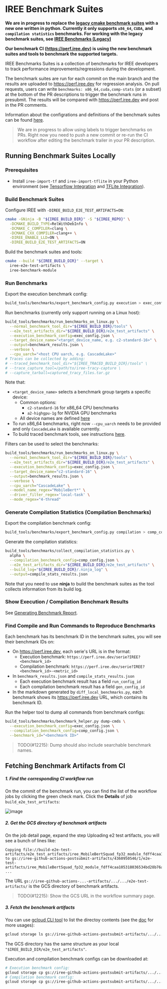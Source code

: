 # IREE Benchmark Suites

**We are in progress to replace the [legacy cmake benchmark suites](/benchmarks)
with a new one written in python. Currently it only supports `x86_64`, `CUDA`,
and `compilation statistics` benchmarks. For working with the legacy benchmark
suites, see [IREE Benchmarks (Legacy)](/benchmarks/README.md)**

**Our benchmark CI (https://perf.iree.dev) is using the new benchmark suites and
tools to benchmark the supported targets.**

IREE Benchmarks Suites is a collection of benchmarks for IREE developers to
track performance improvements/regressions during the development.

The benchmark suites are run for each commit on the main branch and the results
are uploaded to https://perf.iree.dev for regression analysis. On pull requests,
users can write `benchmarks: x86_64,cuda,comp-stats` (or a subset) at the bottom
of the PR descriptions to trigger the benchmark runs in presubmit. The results
will be compared with https://perf.iree.dev and post in the PR comments.

Information about the configrations and definitions of the benchmark suites can
be found [here](/build_tools/python/benchmark_suites/iree/README.md).

> We are in progress to allow using labels to trigger benchmarks on PRs. Right
> now you need to push a new commit or re-run the CI workflow after editing the
> benchmark trailer in your PR description.

## Running Benchmark Suites Locally

### Prerequisites
- Install `iree-import-tf` and `iree-import-tflite` in your Python environment
  (see [Tensorflow Integration](https://openxla.github.io/iree/getting-started/tensorflow/)
  and [TFLite Integration](https://openxla.github.io/iree/getting-started/tflite/)).

### Build Benchmark Suites
Configure IREE with `-DIREE_BUILD_E2E_TEST_ARTIFACTS=ON`:
```sh
cmake -GNinja -B "${IREE_BUILD_DIR}" -S "${IREE_REPO}" \
  -DCMAKE_BUILD_TYPE=RelWithDebInfo \
  -DCMAKE_C_COMPILER=clang \
  -DCMAKE_CXX_COMPILER=clang++ \
  -DIREE_ENABLE_LLD=ON \
  -DIREE_BUILD_E2E_TEST_ARTIFACTS=ON
```
Build the benchmark suites and tools:
```sh
cmake --build "${IREE_BUILD_DIR}" --target \
  iree-e2e-test-artifacts \
  iree-benchmark-module
```

### Run Benchmarks
Export the execution benchmark config:
```sh
build_tools/benchmarks/export_benchmark_config.py execution > exec_config.json
```
Run benchmarks (currently only support running on a Linux host):
```sh
build_tools/benchmarks/run_benchmarks_on_linux.py \
  --normal_benchmark_tool_dir="${IREE_BUILD_DIR}/tools" \
  --e2e_test_artifacts_dir="${IREE_BUILD_DIR}/e2e_test_artifacts" \
  --execution_benchmark_config=exec_config.json \
  --target_device_name="<target_device_name, e.g. c2-standard-16>" \
  --output=benchmark_results.json \
  --verbose \
  --cpu_uarch="<host CPU uarch, e.g. CascadeLake>"
# Traces can be collected by adding:
# --traced_benchmark_tool_dir="${IREE_TRACED_BUILD_DIR}/tools" \
# --trace_capture_tool=/path/to/iree-tracy-capture \
# --capture_tarball=captured_tracy_files.tar.gz
```
Note that:
- `<target_device_name>` selects a benchmark group targets a specific device:
  - Common options:
    - `c2-standard-16` for x86_64 CPU benchmarks
    - `a2-highgpu-1g` for NVIDIA GPU benchmarks
  - All device names are defined [here](/build_tools/python/e2e_test_framework/device_specs)
- To run x86_64 benchmarks, right now `--cpu_uarch` needs to be provided and
  only `CascadeLake` is available currently.
- To build traced benchmark tools, see instructions
  [here](/docs/developers/developing_iree/profiling_with_tracy.md).

Filters can be used to select the benchmarks:
```sh
build_tools/benchmarks/run_benchmarks_on_linux.py \
  --normal_benchmark_tool_dir="${IREE_BUILD_DIR}/tools" \
  --e2e_test_artifacts_dir="${IREE_BUILD_DIR}/e2e_test_artifacts" \
  --execution_benchmark_config=exec_config.json \
  --target_device_name="c2-standard-16" \
  --output=benchmark_results.json \
  --verbose \
  --cpu_uarch="CascadeLake" \
  --model_name_regex="MobileBert*" \
  --driver_filter_regex='local-task' \
  --mode_regex="4-thread"
```

### Generate Compilation Statistics (Compilation Benchmarks)
Export the compilation benchmark config:
```sh
build_tools/benchmarks/export_benchmark_config.py compilation > comp_config.json
```
Generate the compilation statistics:
```sh
build_tools/benchmarks/collect_compilation_statistics.py \
  alpha \
  --compilation_benchmark_config=comp_config.json \
  --e2e_test_artifacts_dir="${IREE_BUILD_DIR}/e2e_test_artifacts" \
  --build_log="${IREE_BUILD_DIR}/.ninja_log" \
  --output=compile_stats_results.json
```
Note that you need to use **ninja** to build the benchmark suites as the tool
collects information from its build log.

### Show Execution / Compilation Benchmark Results
See [Generating Benchmark Report](/build_tools/benchmarks/README.md#generating-benchmark-report).

### Find Compile and Run Commands to Reproduce Benchmarks
Each benchmark has its benchmark ID in the benchmark suites, you will see their
benchmark IDs on:
- On https://perf.iree.dev, each serie's URL is in the format:
  - Execution benchmark: `https://perf.iree.dev/serie?IREE?<benchmark_id>`
  - Compilation benchmark: `https://perf.iree.dev/serie?IREE?<benchmark_id>-<metric_id>`
- In `benchmark_results.json` and `compile_stats_results.json`
  - Each execution benchmark result has a field `run_config_id`
  - Each compilation benchmark result has a field `gen_config_id`
- In the markdown generated by `diff_local_benchmarks.py`, each benchmark shows
  its https://perf.iree.dev URL, which contains its benchmark ID.

Run the helper tool to dump all commands from benchmark configs:
```sh
build_tools/benchmarks/benchmark_helper.py dump-cmds \
  --execution_benchmark_config=exec_config.json \
  --compilation_benchmark_config=comp_config.json \
  --benchmark_id="<benchmark ID>"
```
> TODO(#12215): Dump should also include searchable benchmark names.

## Fetching Benchmark Artifacts from CI

##### 1. Find the corresponding CI workflow run
On the commit of the benchmark run, you can find the list of the workflow jobs
by clicking the green check mark. Click the **Details** of job `build_e2e_test_artifacts`:

![image](https://user-images.githubusercontent.com/2104162/223781032-c22e2922-2bd7-422d-abc2-d6ef0d31b0f8.png)

##### 2. Get the GCS directory of benchmark artifacts
On the job detail page, expand the step Uploading e2 test artifacts, you will
see a bunch of lines like:
```
Copying file://build-e2e-test-artifacts/e2e_test_artifacts/iree_MobileBertSquad_fp32_module_fdff4caa105318036534bd28b76a6fe34e6e2412752c1a000f50fafe7f01ef07/module.vmfb to gs://iree-github-actions-postsubmit-artifacts/4360950546/1/e2e-test-artifacts/iree_MobileBertSquad_fp32_module_fdff4caa105318036534bd28b76a6fe34e6e2412752c1a000f50fafe7f01ef07/module.vmfb
...
```
The URL `gs://iree-github-actions-...-artifacts/.../.../e2e-test-artifacts/` is
the GCS directory of benchmark artifacts.

> TODO(#12215): Show the GCS URL in the workflow summary page.

##### 3. Fetch the benchmark artifacts
You can use [gcloud CLI tool](https://cloud.google.com/sdk/docs/install) to list
the directoy contents (see the [doc](https://cloud.google.com/sdk/gcloud/reference/storage)
for more usages):
```sh
gcloud storage ls gs://iree-github-actions-postsubmit-artifacts/.../.../e2e-test-artifacts
```
The GCS directory has the same structure as your local `"$IREE_BUILD_DIR/e2e_test_artifacts"`.

Execution and compilation benchmark configs can be downloaded at:
```sh
# Execution benchmark config:
gcloud storage cp gs://iree-github-actions-postsubmit-artifacts/.../.../benchmark-config.json
# Compilation benchmark config:
gcloud storage cp gs://iree-github-actions-postsubmit-artifacts/.../.../compilation-config.json
```
